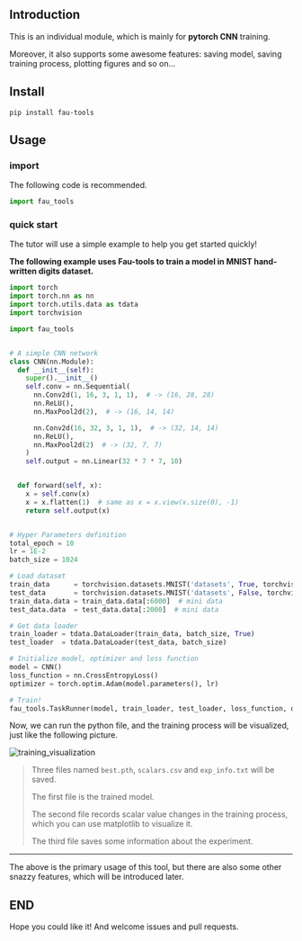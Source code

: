 ## Introduction

This is an individual module, which is mainly for **pytorch CNN** training.

Moreover, it also supports some awesome features: saving model, saving training process, plotting figures and so on...

## Install

`pip install fau-tools`

## Usage

### import

The following code is recommended.

```python
import fau_tools
```

### quick start

The tutor will use a simple example to help you get started quickly!

**The following example uses Fau-tools to train a model in MNIST hand-written digits dataset.**

```python
import torch
import torch.nn as nn
import torch.utils.data as tdata
import torchvision

import fau_tools


# A simple CNN network
class CNN(nn.Module):
  def __init__(self):
    super().__init__()
    self.conv = nn.Sequential(
      nn.Conv2d(1, 16, 3, 1, 1),  # -> (16, 28, 28)
      nn.ReLU(),
      nn.MaxPool2d(2),  # -> (16, 14, 14)

      nn.Conv2d(16, 32, 3, 1, 1),  # -> (32, 14, 14)
      nn.ReLU(),
      nn.MaxPool2d(2)  # -> (32, 7, 7)
    )
    self.output = nn.Linear(32 * 7 * 7, 10)


  def forward(self, x):
    x = self.conv(x)
    x = x.flatten(1)  # same as x = x.view(x.size(0), -1)
    return self.output(x)


# Hyper Parameters definition
total_epoch = 10
lr = 1E-2
batch_size = 1024

# Load dataset
train_data      = torchvision.datasets.MNIST('datasets', True, torchvision.transforms.ToTensor(), download=True)
test_data       = torchvision.datasets.MNIST('datasets', False, torchvision.transforms.ToTensor())
train_data.data = train_data.data[:6000]  # mini data
test_data.data  = test_data.data[:2000]  # mini data

# Get data loader
train_loader = tdata.DataLoader(train_data, batch_size, True)
test_loader  = tdata.DataLoader(test_data, batch_size)

# Initialize model, optimizer and loss function
model = CNN()
loss_function = nn.CrossEntropyLoss()
optimizer = torch.optim.Adam(model.parameters(), lr)

# Train!
fau_tools.TaskRunner(model, train_loader, test_loader, loss_function, optimizer, total_epoch, exp_path="MNIST").train()
```

Now, we can run the python file, and the training process will be visualized, just like the following picture.

![training_visualization](github_attachment/training_visualization.png)

> Three files named `best.pth`, `scalars.csv` and `exp_info.txt` will be saved.
>
> The first file is the trained model.
>
> The second file records scalar value changes in the training process, which you can use matplotlib to visualize it.
>
> The third file saves some information about the experiment.

---

The above is the primary usage of this tool, but there are also some other snazzy features, which will be introduced later.

## END

Hope you could like it! And welcome issues and pull requests.
